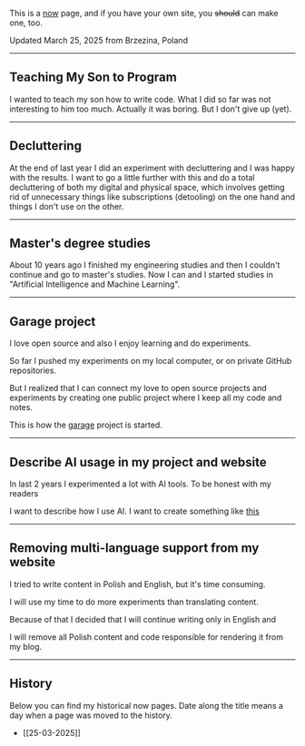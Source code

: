 This is a [now](https://nownownow.com/about) page, and if you have your own site, you ~~should~~ can make one, too.

Updated March 25, 2025 from Brzezina, Poland

---

## Teaching My Son to Program
  
I wanted to teach my son how to write code. What I did so far was not interesting to him too much. Actually it was boring. But I don't give up (yet).  

---

## Decluttering  

At the end of last year I did an experiment with decluttering and I was happy with the results. I want to go a little further with this and do a total decluttering of both my digital and physical space, which involves getting rid of unnecessary things like subscriptions (detooling) on ​​the one hand and things I don't use on the other.

---

## Master's degree studies

About 10 years ago I finished my engineering studies and then I couldn't continue and go to master's studies. Now I can and I started studies in "Artificial Intelligence and Machine Learning".

---

## Garage project

I love open source and also I enjoy learning and do experiments.

So far I pushed my experiments on my local computer, or on private GitHub repositories.

But I realized that I can connect my love to open source projects and experiments by creating one public project where I keep all my code and notes.

This is how the [garage](https://github.com/Frodigo/garage) project is started.  

---

## Describe AI usage in my project and website

In last 2 years I experimented a lot with AI tools. To be honest with my readers

I want to describe how I use AI. I want to create something like [this](https://www.bydamo.la/p/ai-manifesto)

---

## Removing multi-language support from my website

I tried to write content in Polish and English, but it's time consuming.

I will use my time to do more experiments than translating content.

Because of that I decided that I will continue writing only in English and

I will remove all Polish content and code responsible for rendering it from my blog.

---

## History

Below you can find my historical now pages. Date along the title means a day when a page was moved to the history.

- [[25-03-2025]]
